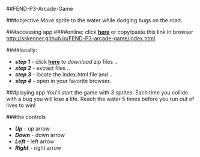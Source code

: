 ##FEND-P3-Arcade-Game

###objective
Move sprite to the water while dodging bugs on the road.

###accessing app
####online:
click [**here**](http://sskenner.github.io/FEND-P3-arcade-game/index.html) or copy/paste this link in browser http://sskenner.github.io/FEND-P3-arcade-game/index.html.

####locally:
- _**step 1**_ - click [**here**](https://github.com/udacity/frontend-nanodegree-arcade-game/archive/master.zip) to _download_ zip files ..
- _**step 2**_ - extract files ..
- _**step 3**_ - locate the index.html file and ..
- _**step 4**_ - open in your favorite browser.

###playing app
You'll start the game with 3 sprites. Each time you collide with a bug you will lose a life. Reach the water 5 times before you run out of lives to win!

###the controls
- _**Up**_ - up arrow
- _**Down**_ - down arrow
- _**Left**_ - left arrow
- _**Right**_ - right arrow
